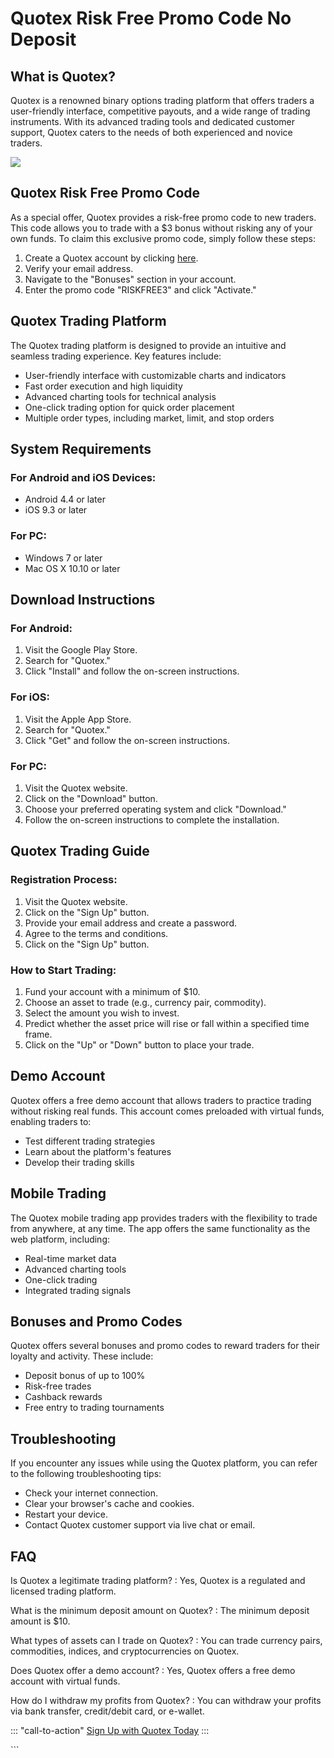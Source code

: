 # Quotex Risk Free Promo Code No Deposit

## What is Quotex?

Quotex is a renowned binary options trading platform that offers traders
a user-friendly interface, competitive payouts, and a wide range of
trading instruments. With its advanced trading tools and dedicated
customer support, Quotex caters to the needs of both experienced and
novice traders.

[![](https://static.quotex.io/files/4_en/300_250.jpg)](https://traff.sbs/brokerqxlid)

## Quotex Risk Free Promo Code

As a special offer, Quotex provides a risk-free promo code to new
traders. This code allows you to trade with a \$3 bonus without risking
any of your own funds. To claim this exclusive promo code, simply follow
these steps:

1.  Create a Quotex account by clicking
    [here](\%22https://traff.sbs/brokerqxsignup\%22).
2.  Verify your email address.
3.  Navigate to the "Bonuses" section in your account.
4.  Enter the promo code "RISKFREE3" and click "Activate."

## Quotex Trading Platform

The Quotex trading platform is designed to provide an intuitive and
seamless trading experience. Key features include:

-   User-friendly interface with customizable charts and indicators
-   Fast order execution and high liquidity
-   Advanced charting tools for technical analysis
-   One-click trading option for quick order placement
-   Multiple order types, including market, limit, and stop orders

## System Requirements

### For Android and iOS Devices:

-   Android 4.4 or later
-   iOS 9.3 or later

### For PC:

-   Windows 7 or later
-   Mac OS X 10.10 or later

## Download Instructions

### For Android:

1.  Visit the Google Play Store.
2.  Search for "Quotex."
3.  Click "Install" and follow the on-screen instructions.

### For iOS:

1.  Visit the Apple App Store.
2.  Search for "Quotex."
3.  Click "Get" and follow the on-screen instructions.

### For PC:

1.  Visit the Quotex website.
2.  Click on the "Download" button.
3.  Choose your preferred operating system and click "Download."
4.  Follow the on-screen instructions to complete the installation.

## Quotex Trading Guide

### Registration Process:

1.  Visit the Quotex website.
2.  Click on the "Sign Up" button.
3.  Provide your email address and create a password.
4.  Agree to the terms and conditions.
5.  Click on the "Sign Up" button.

### How to Start Trading:

1.  Fund your account with a minimum of \$10.
2.  Choose an asset to trade (e.g., currency pair, commodity).
3.  Select the amount you wish to invest.
4.  Predict whether the asset price will rise or fall within a specified
    time frame.
5.  Click on the "Up" or "Down" button to place your trade.

## Demo Account

Quotex offers a free demo account that allows traders to practice
trading without risking real funds. This account comes preloaded with
virtual funds, enabling traders to:

-   Test different trading strategies
-   Learn about the platform\'s features
-   Develop their trading skills

## Mobile Trading

The Quotex mobile trading app provides traders with the flexibility to
trade from anywhere, at any time. The app offers the same functionality
as the web platform, including:

-   Real-time market data
-   Advanced charting tools
-   One-click trading
-   Integrated trading signals

## Bonuses and Promo Codes

Quotex offers several bonuses and promo codes to reward traders for
their loyalty and activity. These include:

-   Deposit bonus of up to 100%
-   Risk-free trades
-   Cashback rewards
-   Free entry to trading tournaments

## Troubleshooting

If you encounter any issues while using the Quotex platform, you can
refer to the following troubleshooting tips:

-   Check your internet connection.
-   Clear your browser\'s cache and cookies.
-   Restart your device.
-   Contact Quotex customer support via live chat or email.

## FAQ

Is Quotex a legitimate trading platform?
:   Yes, Quotex is a regulated and licensed trading platform.

What is the minimum deposit amount on Quotex?
:   The minimum deposit amount is \$10.

What types of assets can I trade on Quotex?
:   You can trade currency pairs, commodities, indices, and
    cryptocurrencies on Quotex.

Does Quotex offer a demo account?
:   Yes, Quotex offers a free demo account with virtual funds.

How do I withdraw my profits from Quotex?
:   You can withdraw your profits via bank transfer, credit/debit card,
    or e-wallet.

::: \"call-to-action\"
[Sign Up with Quotex Today](\%22https://traff.sbs/brokerqxsignup\%22)
:::

\`\`\`

